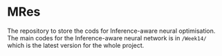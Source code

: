 # MRes
The repository to store the cods for Inference-aware neural optimisation. The main codes for the Inference-aware neural network is in ```/Week14/``` which is the latest version for the whole project.
